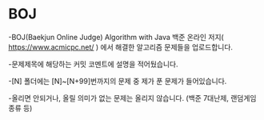 # BOJ
-BOJ(Baekjun Online Judge) Algorithm with Java
백준 온라인 저지( https://www.acmicpc.net/ ) 에서
해결한 알고리즘 문제들을 업로드합니다.

-문제제목에 해당하는 커밋 코멘트에 설명을 적어뒀습니다.

-[N] 폴더에는 [N]~[N+99]번까지의 문제 중 제가 푼 문제가 들어있습니다.

-올리면 안되거나, 올릴 의미가 없는 문제는 올리지 않습니다. (백준 7대난제, 랜덤게임 종류 등)
